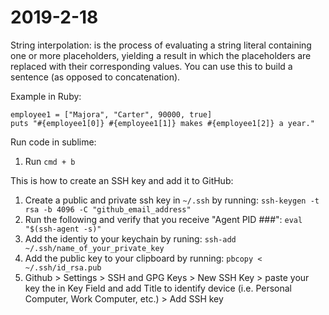# 2019-2-18

String interpolation: is the process of evaluating a string literal containing one or more placeholders, yielding a result in which the placeholders are replaced with their corresponding values. You can use this to build a sentence (as opposed to concatenation). 

Example in Ruby:
```
employee1 = ["Majora", "Carter", 90000, true]
puts "#{employee1[0]} #{employee1[1]} makes #{employee1[2]} a year." 
```

Run code in sublime: 

1. Run `cmd + b`

This is how to create an SSH key and add it to GitHub: 

1. Create a public and private ssh key in `~/.ssh` by running: `ssh-keygen -t rsa -b 4096 -C "github_email_address"`
2. Run the following and verify that you receive "Agent PID ###": `eval "$(ssh-agent -s)"`
3. Add the identiy to your keychain by runing: `ssh-add ~/.ssh/name_of_your_private_key`
4. Add the public key to your clipboard by running: `pbcopy < ~/.ssh/id_rsa.pub`
5. Github > Settings > SSH and GPG Keys > New SSH Key > paste your key the in Key Field and add Title to identify device (i.e. Personal Computer, Work Computer, etc.) > Add SSH key

